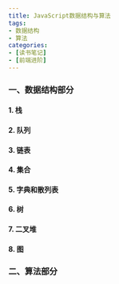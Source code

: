 ```yaml
---
title: JavaScript数据结构与算法
tags: 
- 数据结构
- 算法
categories:
- [读书笔记]
- [前端进阶]
---
```


### 一、数据结构部分
#### 1. 栈
#### 2. 队列
#### 3. 链表
#### 4. 集合
#### 5. 字典和散列表
#### 6. 树
#### 7. 二叉堆
#### 8. 图


### 二、算法部分 
